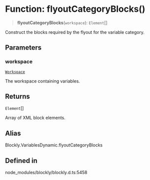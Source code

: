 # Function: flyoutCategoryBlocks()

> **flyoutCategoryBlocks**(`workspace`): `Element`[]

Construct the blocks required by the flyout for the variable category.

## Parameters

### workspace

[`Workspace`](../../classes/Workspace.md)

The workspace containing variables.

## Returns

`Element`[]

Array of XML block elements.

## Alias

Blockly.VariablesDynamic.flyoutCategoryBlocks

## Defined in

node_modules/blockly/blockly.d.ts:5458
